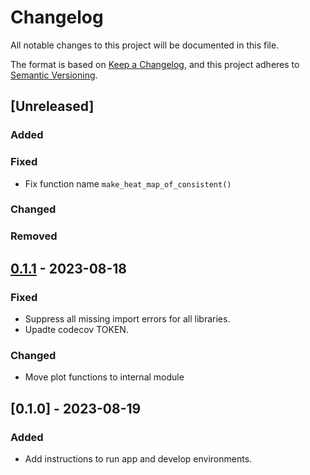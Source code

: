 # Changelog

All notable changes to this project will be documented in this file.

The format is based on [Keep a Changelog](https://keepachangelog.com/en/1.0.0/),
and this project adheres to [Semantic Versioning](https://semver.org/spec/v2.0.0.html).

## [Unreleased]

### Added

### Fixed

- Fix function name `make_heat_map_of_consistent()`

### Changed

### Removed

## [0.1.1] - 2023-08-18

### Fixed

- Suppress all missing import errors for all libraries.
- Upadte codecov TOKEN.

### Changed

- Move plot functions to internal module

## [0.1.0] - 2023-08-19

### Added

- Add instructions to run app and develop environments.

[0.1.1]: https://github.com/niesfutbol/hierarchical_review_plots/compare/v0.1.0...v0.1.1